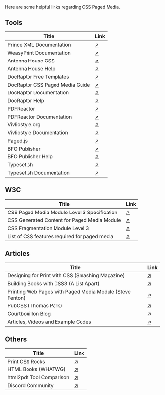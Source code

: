 Here are some helpful links regarding CSS Paged Media.

## Tools

| Title                                  | Link                                                         |
|----------------------------------------|--------------------------------------------------------------|
| Prince XML Documentation               | [↗️](https://www.princexml.com/doc/)    |
| WeasyPrint Documentation               | [↗️](https://doc.courtbouillon.org/weasyprint/stable/)           |
| Antenna House CSS                      | [↗️](https://www.antennahouse.com/css)             |
| Antenna House Help                     | [↗️](https://www.antenna.co.jp/AHF/help/en/)  |
| DocRaptor Free Templates               | [↗️](https://docraptor.com/free-templates) |
| DocRaptor CSS Paged Media Guide        | [↗️](https://docraptor.com/css-paged-media) |
| DocRaptor Documentation                | [↗️](https://docraptor.com/documentation/) |
| DocRaptor Help                         | [↗️](https://help.docraptor.com/en/)              |
| PDFReactor                             | [↗️](https://www.pdfreactor.com/)                     |
| PDFReactor Documentation               | [↗️](https://www.pdfreactor.com/product/doc_html/index.html) |
| Vivliostyle.org                        | [↗️](https://vivliostyle.org/)                      |
| Vivliostyle Documentation              | [↗️](https://docs.vivliostyle.org/#/)  |
| Paged.js                               | [↗️](https://pagedjs.org/)                              |
| BFO Publisher                          | [↗️](https://publisher.bfo.com/)                   |
| BFO Publisher Help                     | [↗️](https://publisher.bfo.com/live/help/)    |
| Typeset.sh                             | [↗️](https://typeset.sh/en/)                          |
| Typeset.sh Documentation               | [↗️](https://docs.typeset.sh/)          |

## W3C

| Title                                                | Link                                                    |
|------------------------------------------------------|---------------------------------------------------------|
| CSS Paged Media Module Level 3 Specification                             | [↗️](https://www.w3.org/TR/css-page-3/)         |
| CSS Generated Content for Paged Media Module        | [↗️](https://www.w3.org/TR/css-gcpm-3/) |
| CSS Fragmentation Module Level 3                                   | [↗️](https://www.w3.org/TR/css-break-3/)         |
| List of CSS features required for paged media                          | [↗️](https://www.w3.org/Style/2013/paged-media-tasks) |

## Articles

| Title                                                            | Link                                                        |
|-------------------------------------------------------------------|-------------------------------------------------------------|
| Designing for Print with CSS (Smashing Magazine)                  | [↗️](https://www.smashingmagazine.com/2015/01/designing-for-print-with-css/) |
| Building Books with CSS3 (A List Apart)                           | [↗️](https://alistapart.com/article/building-books-with-css3/) |
| Printing Web Pages with Paged Media Module (Steve Fenton)         | [↗️](https://www.stevefenton.co.uk/blog/2013/12/printing-web-pages-with-the-paged-media-module/) |
| PubCSS (Thomas Park)                                              | [↗️](https://thomaspark.co/2015/01/pubcss-formatting-academic-publications-in-html-css/) |
| Courtbouillon Blog                                                | [↗️](https://www.courtbouillon.org/blog-articles/) |
| Articles, Videos and Example Codes                                                | [↗️](https://printcss.net/) |

## Others

| Title                                                            | Link                                                        |
|-------------------------------------------------------------------|-------------------------------------------------------------|
| Print CSS Rocks                                                   | [↗️](https://print-css.rocks/)                  |
| HTML Books (WHATWG)                                               | [↗️](https://books.idea.whatwg.org/)                 |
| html2pdf Tool Comparison              | [↗️](https://azettl.github.io/html2pdf/)                |
| Discord Community              | [↗️](https://discord.gg/sAHAQdh)                |



